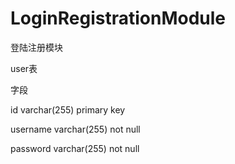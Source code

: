 # LoginRegistrationModule
登陆注册模块

user表

字段

id varchar(255) primary key

username varchar(255) not null

password varchar(255) not null
